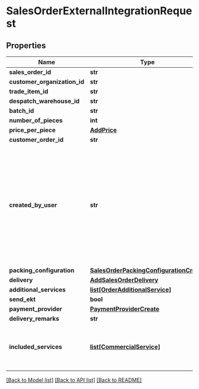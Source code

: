 # SalesOrderExternalIntegrationRequest

## Properties
Name | Type | Description | Notes
------------ | ------------- | ------------- | -------------
**sales_order_id** | **str** |  | 
**customer_organization_id** | **str** |  | 
**trade_item_id** | **str** |  | 
**despatch_warehouse_id** | **str** |  | 
**batch_id** | **str** |  | [optional] 
**number_of_pieces** | **int** |  | 
**price_per_piece** | [**AddPrice**](AddPrice.md) |  | 
**customer_order_id** | **str** |  | [optional] 
**created_by_user** | **str** | Used to associate an existing Floriday account with the created sales order. The user will be shown within the Floriday portal as the created user. | [optional] 
**packing_configuration** | [**SalesOrderPackingConfigurationCreate**](SalesOrderPackingConfigurationCreate.md) |  | 
**delivery** | [**AddSalesOrderDelivery**](AddSalesOrderDelivery.md) |  | 
**additional_services** | [**list[OrderAdditionalService]**](OrderAdditionalService.md) |  | [optional] 
**send_ekt** | **bool** |  | [optional] 
**payment_provider** | [**PaymentProviderCreate**](PaymentProviderCreate.md) |  | 
**delivery_remarks** | **str** |  | [optional] 
**included_services** | [**list[CommercialService]**](CommercialService.md) | Does not support the commercial service type &#x27;DELIVERY&#x27; | 

[[Back to Model list]](../README.md#documentation-for-models) [[Back to API list]](../README.md#documentation-for-api-endpoints) [[Back to README]](../README.md)

